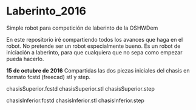 # Laberinto_2016
Simple robot para competición de laberinto de la OSHWDem

En este repositorio iré compartiendo todos los avances que haga en el robot.
No pretende ser un robot especialmente bueno.
Es un robot de iniciación a laberinto, para que cualquiera que no sepa como empezar pueda hacerlo.

**15 de octubre de 2016**
Compartidas las dos piezas iniciales del chasis en formato fcstd (freecad) stl y step.

chasisSuperior.fcstd
chasisSuperior.stl
chasisSuperior.step

chasisInferior.fcstd
chasisInferior.stl
chasisInferior.step
